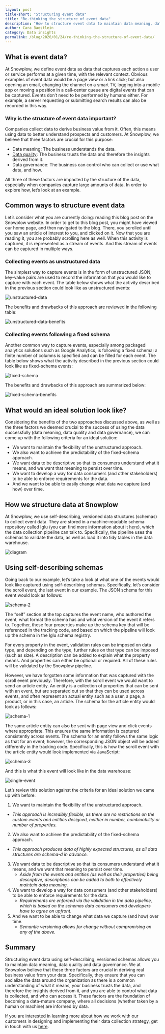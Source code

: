 ```yaml
---
layout: post
title-short: "Structuring event data"
title: "Re-thinking the structure of event data"
description: "How to structure event data to maintain data meaning, data quality and data governance to derive maximum business value."
author: Cara Baestlein
category: Data insights
permalink: /blog/2020/01/24/re-thinking-the-structure-of-event-data/
---
```




## What is event data?

At Snowplow, we define event data as data that captures each action a user or service performs at a given time, with the relevant context. Obvious examples of event data would be a page view or a link click; but also opening an email, changing the channel on a smart TV, logging into a mobile app or moving a position in a call-center queue are digital events that can be captured. Events don’t need to be performed by humans either. For example, a server requesting or submitting search results can also be recorded in this way.


### Why is the structure of event data important?

Companies collect data to derive business value from it. Often, this means using data to better understand prospects and customers. At Snowplow, we believe that three factors are crucial for this purpose: 



*   Data meaning: The business understands the data.
*   [Data quality](https://snowplowanalytics.com/blog/2019/09/09/how-to-optimize-your-pipeline-for-data-quality/): The business trusts the data and therefore the insights derived from it.
*   Data governance: The business can control who can collect or use what data, and how.

All three of these factors are impacted by the structure of the data, especially when companies capture large amounts of data. In order to explore how, let’s look at an example.


## Common ways to structure event data

Let’s consider what you are currently doing: reading this blog post on the Snowplow website. In order to get to this blog post, you might have viewed our home page, and then navigated to the blog. There, you scrolled until you saw an article of interest to you, and clicked on it. Now that you are reading it, you are probably scrolling here as well. When this activity is captured, it is represented as a stream of events. And this stream of events can be captured in multiple ways.


### Collecting events as unstructured data

The simplest way to capture events is in the form of unstructured JSON; key-value pairs are used to record the information that you would like to capture with each event. The table below shows what the activity described in the previous section could look like as unstructured events:


![unstructured-data](/assets/img/blog/2020/01/unstructured-data.png) 

The benefits and drawbacks of this approach are reviewed in the following table:

![unstructured-data-benefits](/assets/img/blog/2020/01/unstructured-data-benefits.png) 

### Collecting events following a fixed schema

Another common way to capture events, especially among packaged analytics solutions such as Google Analytics, is following a fixed schema; a finite number of columns is specified and can be filled for each event. The table below shows what the activity described in the previous section could look like as fixed-schema events:

![fixed-schema](/assets/img/blog/2020/01/collecting-events-fixed-schema.png) 

The benefits and drawbacks of this approach are summarized below:

![fixed-schema-benefits](/assets/img/blog/2020/01/fixed-schema-benefits.png) 

## What would an ideal solution look like?

Considering the benefits of the two approaches discussed above, as well as the three factors we deemed crucial to the success of using the data successfully (data meaning, data quality and data governance), we can come up with the following criteria for an ideal solution:



*   We want to maintain the flexibility of the unstructured approach.
*   We also want to achieve the predictability of the fixed-schema approach.
*   We want data to be descriptive so that its consumers understand what it means, and we want that meaning to persist over time. 
*   We want to develop a way for data consumers (and other stakeholders) to be able to enforce requirements for the data. 
*   And we want to be able to easily change what data we capture (and how) over time.


## How we structure data at Snowplow

At Snowplow, we use self-describing, versioned data structures (schemas) to collect event data. They are stored in a machine-readable schema repository called Iglu (you can find more information about it [here](https://github.com/snowplow/iglu#iglu-schema-repository)), which the data collection pipeline can talk to. Specifically, the pipeline uses the schemas to validate the data, as well as load it into tidy tables in the data warehouse. 

![diagram](/assets/img/blog/2020/01/diagram.png) 


## Using self-describing schemas

Going back to our example, let’s take a look at what one of the events would look like captured using self-describing schemas. Specifically, let’s consider the scroll event, the last event in our example. The JSON schema for this event would look as follows: 


![schema-2](/assets/img/blog/2020/01/schema-2.png) 


The “self” section at the top captures the event name, who authored the event, what format the schema has and what version of the event it refers to. Together, these four properties make up the schema key that will be referenced in the tracking code, and based on which the pipeline will look up the schema in the Iglu schema registry. 

For every property in the event, validation rules can be imposed on data type, and depending on the type, further rules on that type can be imposed (such as size). A description can be added to explain what the property means. And properties can either be optional or required. All of these rules will be validated by the Snowplow pipeline. 

However, we have forgotten some information that was captured with the scroll event previously. Therefore, with the scroll event we would want to send an article entity. An entity is a collection of properties that can be sent with an event, but are separated out so that they can be used across events, and often represent an actual entity such as a user, a page, a product, or in this case, an article. The schema for the article entity would look as follows:

![schema-1](/assets/img/blog/2020/01/schema-1.png) 



The same article entity can also be sent with page view and click events where appropriate. This ensures the same information is captured consistently across events. The schema for an entity follows the same logic as that for an event; however, the corresponding JSON object will be added differently in the tracking code. Specifically, this is how the scroll event with the article entity would look implemented via JavaScript: 

![schema-3](/assets/img/blog/2020/01/schema-3.png) 


And this is what this event will look like in the data warehouse: 

![single-event](/assets/img/blog/2020/01/single-event.png) 


Let’s review this solution against the criteria for an ideal solution we came up with before: 



1. We want to maintain the flexibility of the unstructured approach.
  * _This approach is incredibly flexible, as there are no restrictions on the custom events and entities designed, neither in number, combinability or number of properties._

2. We also want to achieve the predictability of the fixed-schema approach.
 * _This approach produces data of highly expected structures, as all data structures are schema-d in advance._ 



3. We want data to be descriptive so that its consumers understand what it means, and we want that meaning to persist over time. 
   * _Aside from the events and entities (as well as their properties) being descriptive, descriptions can be added to both to effectively maintain data meaning._
4. We want to develop a way for data consumers (and other stakeholders) to be able to enforce requirements for the data.
   * _Requirements are enforced via the validation in the data pipeline, which is based on the schemas data consumers and developers have to agree on upfront._
5. And we want to be able to change what data we capture (and how) over time.
   * _Semantic versioning allows for change without compromising on any of the above._



## Summary

Structuring event data using self-describing, versioned schemas allows you to maintain data meaning, data quality and data governance. We at Snowplow believe that these three factors are crucial in deriving real business value from your data. Specifically, they ensure that you can socialize the data around the organization as there is a common understanding of what it means, your business trusts the data, and therefore the insights derived from it, and you are able to control what data is collected, and who can access it. These factors are the foundation of becoming a data-mature company, where all decisions (whether taken by a human or machine) are informed by data. 

If you are interested in learning more about how we work with our customers in designing and implementing their data collection strategy, get in touch with us [here](https://snowplowanalytics.com/get-started/). 

